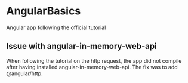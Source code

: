 # AngularBasics
Angular app following the official tutorial

## Issue with angular-in-memory-web-api
When following the tutorial on the http request, the app did not compile
after having installed angular-in-memory-web-api. The fix was to add 
@angular/http.
